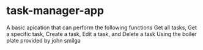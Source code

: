 # task-manager-app
A basic apication that can perform the following functions
Get all tasks,
Get a specific task,
Create a task,
Edit a task,
and Delete a task 
Using the boiler plate provided by john smilga 

